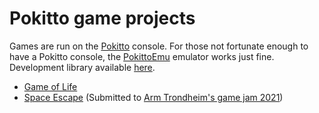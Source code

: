 # Pokitto game projects
Games are run on the [Pokitto](https://pokitto.com) console. For those not fortunate enough to have a Pokitto console, the [PokittoEmu](https://github.com/felipemanga/PokittoEmu) emulator works just fine. Development library available [here](https://github.com/pixelbath/PokittoLib).
* [Game of Life](https://github.com/akberg/pokitto-projects/tree/master/GameOfLife)
* [Space Escape](https://github.com/akberg/pokitto-projects/tree/master/SpaceEscape) (Submitted to [Arm Trondheim's game jam 2021](https://itch.io/jam/game-jarm-norway-2021/entries))
